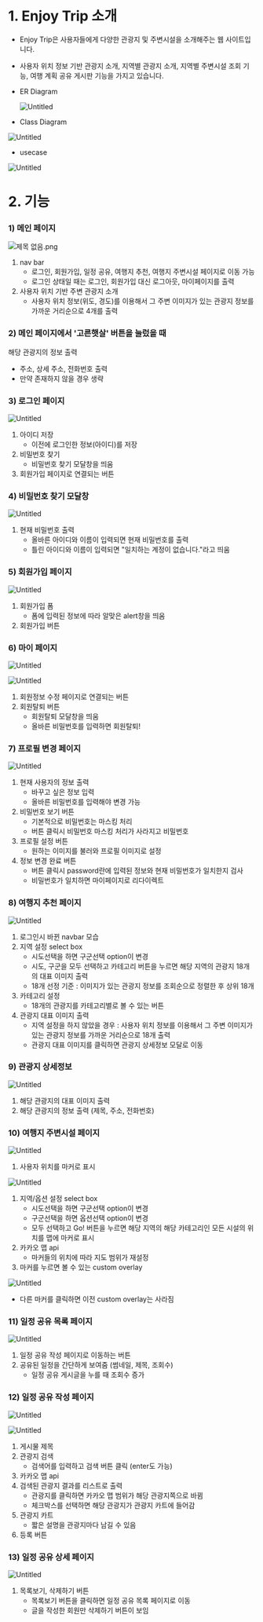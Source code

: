 # **1. Enjoy Trip 소개**

- Enjoy Trip은 사용자들에게 다양한 관광지 및 주변시설을 소개해주는 웹 사이트입니다.
- 사용자 위치 정보 기반 관광지 소개, 지역별 관광지 소개, 지역별 주변시설 조회 기능, 여행 계획 공유 게시판 기능을 가지고 있습니다.
- ER Diagram
    
    ![Untitled](https://s3-us-west-2.amazonaws.com/secure.notion-static.com/2c9ead7c-6f8f-45eb-9612-436b78bf8a45/Untitled.png)
    
- Class Diagram

![Untitled](https://s3-us-west-2.amazonaws.com/secure.notion-static.com/629e4726-7a3c-4988-b16f-54a6e6c394d8/Untitled.png)

- usecase

![Untitled](https://s3-us-west-2.amazonaws.com/secure.notion-static.com/e1ffc7f2-ec36-48e6-9aa0-a250ad200702/Untitled.png)

# **2. 기능**

### 1) 메인 페이지

![제목 없음.png](https://s3-us-west-2.amazonaws.com/secure.notion-static.com/e5534192-005d-4252-b5f2-4475001384bc/%EC%A0%9C%EB%AA%A9_%EC%97%86%EC%9D%8C.png)

1. nav bar
    - 로그인, 회원가입, 일정 공유, 여행지 추천, 여행지 주변시설 페이지로 이동 가능
    - 로그인 상태일 때는 로그인, 회원가입 대신 로그아웃, 마이페이지를 출력
2. 사용자 위치 기반 주변 관광지 소개
    - 사용자 위치 정보(위도, 경도)를 이용해서 그 주변 이미지가 있는 관광지 정보를 가까운 거리순으로 4개를 출력

### 2) 메인 페이지에서 '고른햇살' 버튼을 눌렀을 때

해당 관광지의 정보 출력

- 주소, 상세 주소, 전화번호 출력
- 만약 존재하지 않을 경우 생략

### 3) 로그인 페이지

![Untitled](https://s3-us-west-2.amazonaws.com/secure.notion-static.com/fea4ff48-f7bf-4080-9ae0-6a3a3f13d0bd/Untitled.png)

1. 아이디 저장
    - 이전에 로그인한 정보(아이디)를 저장
2. 비밀번호 찾기
    - 비밀번호 찾기 모달창을 띄움
3. 회원가입 페이지로 연결되는 버튼

### 4) 비밀번호 찾기 모달창

![Untitled](https://s3-us-west-2.amazonaws.com/secure.notion-static.com/8d477707-2214-49ef-84c6-f388b36badac/Untitled.png)

1. 현재 비밀번호 출력
    - 올바른 아이디와 이름이 입력되면 현재 비밀번호를 출력
    - 틀린 아이디와 이름이 입력되면 "일치하는 계정이 없습니다."라고 띄움

### 5) 회원가입 페이지

![Untitled](https://s3-us-west-2.amazonaws.com/secure.notion-static.com/2ca9829b-1e2e-4edd-97db-6a56a1c3e507/Untitled.png)

1. 회원가입 폼
    - 폼에 입력된 정보에 따라 알맞은 alert창을 띄움
2. 회원가입 버튼

### 6) 마이 페이지

![Untitled](https://s3-us-west-2.amazonaws.com/secure.notion-static.com/9dac0b7d-d4a4-4870-91c5-a2fec8e848ba/Untitled.png)

![Untitled](https://s3-us-west-2.amazonaws.com/secure.notion-static.com/f3299ffa-790b-4893-9e63-85867ce5b764/Untitled.png)

1. 회원정보 수정 페이지로 연결되는 버튼
2. 회원탈퇴 버튼
    - 회원탈퇴 모달창을 띄움
    - 올바른 비밀번호를 입력하면 회원탈퇴!

### 7) 프로필 변경 페이지

![Untitled](https://s3-us-west-2.amazonaws.com/secure.notion-static.com/88da35fa-80cf-4134-b442-af906a38c534/Untitled.png)

1. 현재 사용자의 정보 출력
    - 바꾸고 싶은 정보 입력
    - 올바른 비밀번호를 입력해야 변경 가능
2. 비밀번호 보기 버튼
    - 기본적으로 비밀번호는 마스킹 처리
    - 버튼 클릭시 비밀번호 마스킹 처리가 사라지고 비밀번호
3. 프로필 설정 버튼
    - 원하는 이미지를 불러와 프로필 이미지로 설정
4. 정보 변경 완료 버튼
    - 버튼 클릭시 password란에 입력된 정보와 현재 비밀번호가 일치한지 검사
    - 비밀번호가 일치하면 마이페이지로 리다이렉트

### 8) 여행지 추천 페이지

![Untitled](https://s3-us-west-2.amazonaws.com/secure.notion-static.com/a09a3bd9-99f8-42c7-abea-59603e1e2ca3/Untitled.png)

1. 로그인시 바뀐 navbar 모습
2. 지역 설정 select box
    - 시도선택을 하면 구군선택 option이 변경
    - 시도, 구군을 모두 선택하고 카테고리 버튼을 누르면 해당 지역의 관광지 18개의 대표 이미지 출력
    - 18개 선정 기준 : 이미지가 있는 관광지 정보를 조회순으로 정렬한 후 상위 18개
3. 카테고리 설정
    - 18개의 관광지를 카테고리별로 볼 수 있는 버튼
4. 관광지 대표 이미지 출력
    - 지역 설정을 하지 않았을 경우 : 사용자 위치 정보를 이용해서 그 주변 이미지가 있는 관광지 정보를 가까운 거리순으로 18개 출력
    - 관광지 대표 이미지를 클릭하면 관광지 상세정보 모달로 이동

### 9) 관광지 상세정보

![Untitled](https://s3-us-west-2.amazonaws.com/secure.notion-static.com/28acea2c-41b8-4c5e-9f0a-cd6bc08de993/Untitled.png)

1. 해당 관광지의 대표 이미지 출력
2. 해당 관광지의 정보 출력 (제목, 주소, 전화번호)

### 10) 여행지 주변시설 페이지

![Untitled](https://s3-us-west-2.amazonaws.com/secure.notion-static.com/8239a0ec-2f64-4bfb-8af7-3e40686ba2d8/Untitled.png)

1. 사용자 위치를 마커로 표시

![Untitled](https://s3-us-west-2.amazonaws.com/secure.notion-static.com/88d9a95a-3b37-4969-a7c5-f84541b89217/Untitled.png)

1. 지역/옵션 설정 select box
    - 시도선택을 하면 구군선택 option이 변경
    - 구군선택을 하면 옵션선택 option이 변경
    - 모두 선택하고 Go! 버튼을 누르면 해당 지역의 해당 카테고리인 모든 시설의 위치를 맵에 마커로 표시
2. 카카오 맵 api
    - 마커들의 위치에 따라 지도 범위가 재설정
3. 마커를 누르면 볼 수 있는 custom overlay

![Untitled](https://s3-us-west-2.amazonaws.com/secure.notion-static.com/239c9cb6-a9c9-4bcd-b0e6-5894fe4057bf/Untitled.png)

- 다른 마커를 클릭하면 이전 custom overlay는 사라짐

### 11) 일정 공유 목록 페이지

![Untitled](https://s3-us-west-2.amazonaws.com/secure.notion-static.com/f1d64ad4-a214-4da9-93a4-2daef699efa5/Untitled.png)

1. 일정 공유 작성 페이지로 이동하는 버튼
2. 공유된 일정을 간단하게 보여줌 (썸네일, 제목, 조회수)
    - 일정 공유 게시글을 누를 때 조회수 증가

### 12) 일정 공유 작성 페이지

![Untitled](https://s3-us-west-2.amazonaws.com/secure.notion-static.com/f914987b-aa65-4a16-8782-8ba6cffeed9e/Untitled.png)

![Untitled](https://s3-us-west-2.amazonaws.com/secure.notion-static.com/35c9e11b-f2cd-4cf3-a883-b0eab336edfd/Untitled.png)

1. 게시물 제목
2. 관광지 검색
    - 검색어를 입력하고 검색 버튼 클릭 (enter도 가능)
3. 카카오 맵 api
4. 검색된 관광지 결과를 리스트로 출력
    - 관광지를 클릭하면 카카오 맵 범위가 해당 관광지쪽으로 바뀜
    - 체크박스를 선택하면 해당 관광지가 관광지 카트에 들어감
5. 관광지 카트
    - 짧은 설명을 관광지마다 남길 수 있음
6. 등록 버튼

### 13) 일정 공유 상세 페이지

![Untitled](https://s3-us-west-2.amazonaws.com/secure.notion-static.com/11061ab1-7551-404b-b3fd-40a713222f58/Untitled.png)

1. 목록보기, 삭제하기 버튼
    - 목록보기 버튼을 클릭하면 일정 공유 목록 페이지로 이동
    - 글을 작성한 회원만 삭제하기 버튼이 보임
